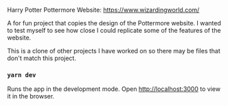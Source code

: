 Harry Potter Pottermore Website: https://www.wizardingworld.com/

A for fun project that copies the design of the Pottermore website. I wanted to test myself to see how close I could replicate some of the features of the website.

This is a clone of other projects I have worked on so there may be files that don't match this project.

### `yarn dev`

Runs the app in the development mode.
Open [http://localhost:3000](http://localhost:3000) to view it in the browser.
